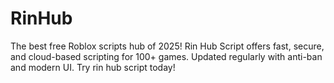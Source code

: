 # RinHub
The best free Roblox scripts hub of 2025! Rin Hub Script offers fast, secure, and cloud-based scripting for 100+ games. Updated regularly with anti-ban and modern UI. Try rin hub script today!
